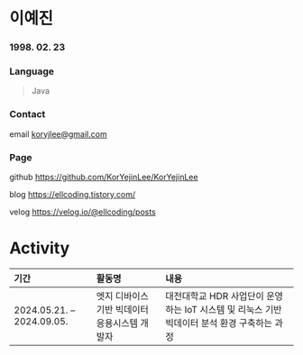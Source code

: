 
# 이예진
### 1998. 02. 23

### Language
> Java


### Contact
email koryjlee@gmail.com 

### Page
github https://github.com/KorYejinLee/KorYejinLee

blog https://ellcoding.tistory.com/

velog https://velog.io/@ellcoding/posts

# Activity
| 기간 | 활동명 | 내용 |
|:----|:---------|:--------|
| 2024.05.21. – 2024.09.05. | 엣지 디바이스 기반 빅데이터 응용시스템 개발자 | 대전대학교 HDR 사업단이 운영하는 IoT 시스템 및 리눅스 기반 빅데이터 분석 환경 구축하는 과정


